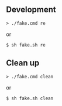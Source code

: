## Development
```
> ./fake.cmd re
```
or
```
$ sh fake.sh re
```

## Clean up

```
> ./fake.cmd clean
```
or
```
$ sh fake.sh clean
```
